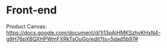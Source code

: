 # Front-end

Product Canvas: https://docs.google.com/document/d/1i13pAjHMKSzhyKHxN4-g9H76pXBQXHPWmFXRkTsOuGo/edit?ts=5dad5b97#
